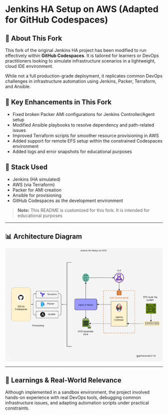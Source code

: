 #  Jenkins HA Setup on AWS (Adapted for GitHub Codespaces)

## 📌 About This Fork

This fork of the original Jenkins HA project has been modified to run effectively within **GitHub Codespaces**. It is tailored for learners or DevOps practitioners looking to simulate infrastructure scenarios in a lightweight, cloud IDE environment.

While not a full production-grade deployment, it replicates common DevOps challenges in infrastructure automation using Jenkins, Packer, Terraform, and Ansible.

## 🔄 Key Enhancements in This Fork

- Fixed broken Packer AMI configurations for Jenkins Controller/Agent setup
- Modified Ansible playbooks to resolve dependency and path-related issues
- Improved Terraform scripts for smoother resource provisioning in AWS
- Added support for remote EFS setup within the constrained Codespaces environment
- Added logs and error snapshots for educational purposes

## 🧰 Stack Used

- Jenkins (HA simulated)
- AWS (via Terraform)
- Packer for AMI creation
- Ansible for provisioning
- GitHub Codespaces as the development environment

> **Note:** This README is customized for this fork. It is intended for educational purposes

---

## 📊 Architecture Diagram

![Architecture Diagram](./Jenkins-ha-architecture.png)

---

## 🧠 Learnings & Real-World Relevance

Although implemented in a sandbox environment, the project involved hands-on experience with real DevOps tools, debugging common infrastructure issues, and adapting automation scripts under practical constraints.
